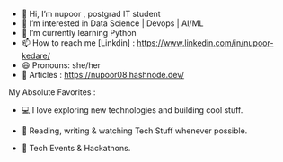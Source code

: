 
- 👋 Hi, I’m nupoor , postgrad IT student
- 👀 I’m interested in Data Science | Devops | AI/ML
- 🌱 I’m currently learning Python
- 📫 How to reach me [Linkdin] : https://www.linkedin.com/in/nupoor-kedare/
- 😄 Pronouns: she/her
- 📝 Articles : https://nupoor08.hashnode.dev/

  
My Absolute Favorites :
  
 - 💻   I love exploring new technologies and building cool stuff.

 -  📰   Reading, writing & watching Tech Stuff whenever possible.
-  🍕   Tech Events & Hackathons.

<!---
nupoorkedare2002/nupoorkedare2002 is a ✨ special ✨ repository because its `README.md` (this file) appears on your GitHub profile.
You can click the Preview link to take a look at your changes.
--->
